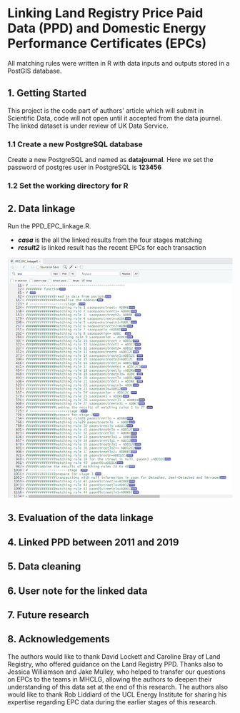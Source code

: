 
# Linking Land Registry Price Paid Data (PPD) and Domestic Energy Performance Certificates (EPCs)
All matching rules were written in R with data inputs and outputs stored in a PostGIS database.
## 1. Getting Started
This project is the code part of authors' article which will submit in Scientific Data, code will not open until it accepted from the data journel. The linked dataset is under review of UK Data Service.  


### 1.1 Create a new PostgreSQL database
Create a new PostgreSQL and named as **datajournal**. Here we set the password of postgres user in PostgreSQL is **123456**


### 1.2 Set the working directory for R


## 2. Data linkage
Run the PPD_EPC_linkage.R.
- ***casa*** is the all the linked results from the four stages matching
- ***result2*** is linked result has the recent EPCs for each transaction  
 
![](https://github.com/BINCHI1990/Link-LR-PPD-and-Domestic-EPCs/blob/master/Images/screenshot_of_linkage_code.png)

## 3. Evaluation of the data linkage 

## 4. Linked PPD between 2011 and 2019

## 5. Data cleaning 

## 6. User note for the linked data


## 7. Future research


## 8. Acknowledgements

The authors would like to thank David Lockett and Caroline Bray of Land Registry, who offered guidance on the Land Registry PPD. Thanks also to Jessica Williamson and Jake Mulley, who helped to transfer our questions on EPCs to the teams in MHCLG, allowing the authors to deepen their understanding of this data set at the end of this research. The authors also would like to thank Rob Liddiard of the UCL Energy Institute for sharing his expertise regarding EPC data during the earlier stages of this research.  
